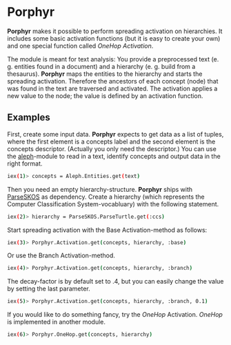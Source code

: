 # Porphyr

**Porphyr** makes it possible to perform spreading activation on hierarchies. It includes some basic activation functions (but it is easy to create your own) and one special function called *OneHop Activation*. 

The module is meant for text analysis: You provide a preprocessed text (e. g. entities found in a document) and a hierarchy (e. g. build from a thesaurus). **Porphyr** maps the entities to the hierarchy and starts the spreading activation. Therefore the ancestors of each concept (node) that was found in the text are traversed and activated. The activation applies a new value to the node; the value is defined by an activation function. 


## Examples

First, create some input data. **Porphyr** expects to get data as a list of tuples, where the first element is a concepts label and the second element is the concepts descriptor. (Actually you only need the descriptor.) You can use the [aleph](https://github.com/ggb/aleph)-module to read in a text, identify concepts and output data in the right format. 

```bash
iex(1)> concepts = Aleph.Entities.get(text)
```

Then you need an empty hierarchy-structure. **Porphyr** ships with [ParseSKOS](https://github.com/ggb/parseSKOS) as dependency. Create a hierarchy (which represents the Computer Classification System-vocabluary) with the following statement.

```bash
iex(2)> hierarchy = ParseSKOS.ParseTurtle.get(:ccs)
```

Start spreading activation with the Base Activation-method as follows:

```bash
iex(3)> Porphyr.Activation.get(concepts, hierarchy, :base)
```

Or use the Branch Activation-method.

```bash
iex(4)> Porphyr.Activation.get(concepts, hierarchy, :branch)
```

The decay-factor is by default set to .4, but you can easily change the value by setting the last parameter.

```bash
iex(5)> Porphyr.Activation.get(concepts, hierarchy, :branch, 0.1)
```

If you would like to do something fancy, try the *OneHop* Activation. *OneHop* is implemented in another module. 

```bash
iex(6)> Porphyr.OneHop.get(concepts, hierarchy)
```
